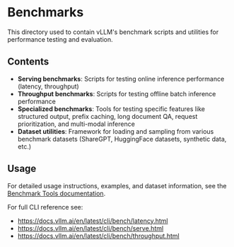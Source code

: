 # Benchmarks

This directory used to contain vLLM's benchmark scripts and utilities for performance testing and evaluation.

## Contents

- **Serving benchmarks**: Scripts for testing online inference performance (latency, throughput)
- **Throughput benchmarks**: Scripts for testing offline batch inference performance
- **Specialized benchmarks**: Tools for testing specific features like structured output, prefix caching, long document QA, request prioritization, and multi-modal inference
- **Dataset utilities**: Framework for loading and sampling from various benchmark datasets (ShareGPT, HuggingFace datasets, synthetic data, etc.)

## Usage

For detailed usage instructions, examples, and dataset information, see the [Benchmark Tools documentation](../docs/contributing/benchmarks.md#benchmark-tools).

For full CLI reference see:
- https://docs.vllm.ai/en/latest/cli/bench/latency.html
- https://docs.vllm.ai/en/latest/cli/bench/serve.html
- https://docs.vllm.ai/en/latest/cli/bench/throughput.html
